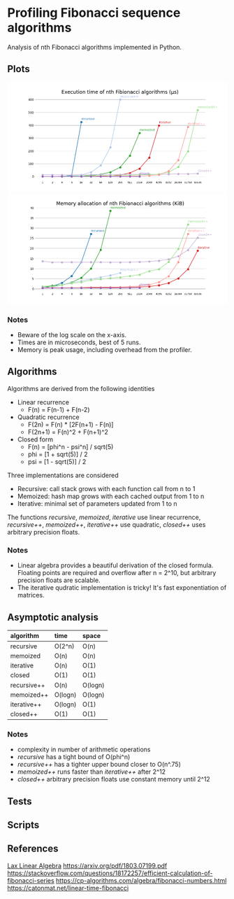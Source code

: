 
# Profiling Fibonacci sequence algorithms
Analysis of nth Fibonacci algorithms implemented in Python. 

## Plots
![alt text](https://github.com/rajtyagi2718/fibonacci-benchmarks/blob/main/plots/time_plot.png)
![alt text](https://github.com/rajtyagi2718/fibonacci-benchmarks/blob/main/plots/mem_plot.png)

### Notes
* Beware of the log scale on the x-axis. 
* Times are in microseconds, best of 5 runs.
* Memory is peak usage, including overhead from the profiler.

## Algorithms
Algorithms are derived from the following identities
* Linear recurrence
  * F(n) = F(n-1) + F(n-2)
* Quadratic recurrence
  * F(2n) = F(n) * [2F(n+1) - F(n)]
  * F(2n+1) = F(n)^2 + F(n+1)^2
* Closed form
  * F(n) = [phi^n - psi^n] / sqrt(5)
  * phi = [1 + sqrt(5)] / 2
  * psi = [1 - sqrt(5)] / 2

Three implementations are considered
* Recursive: call stack grows with each function call from n to 1
* Memoized: hash map grows with each cached output from 1 to n
* Iterative: minimal set of parameters updated from 1 to n

The functions *recursive*, *memoized*, *iterative* use linear recurrence, *recursive++*, *memoized++*, *iterative++* use quadratic, *closed++* uses arbitrary precision floats.

### Notes
* Linear algebra provides a beautiful derivation of the closed formula. Floating points are required and overflow after n = 2^10, but arbitrary precision floats are scalable.
* The iterative qudratic implementation is tricky! It's fast exponentiation 
of matrices.

## Asymptotic analysis
| algorithm   | time    | space   |
| :---------- | :------ | :------ |
| recursive   | O(2^n)  | O(n)    |
| memoized    | O(n)    | O(n)    |
| iterative   | O(n)    | O(1)    |
| closed      | O(1)    | O(1)    |
| recursive++ | O(n)    | O(logn) |
| memoized++  | O(logn) | O(logn) |
| iterative++ | O(logn) | O(1)    |
| closed++    | O(1)    | O(1)    |

### Notes
* complexity in number of arithmetic operations
* *recursive* has a tight bound of O(phi^n)
* *recursive++* has a tighter upper bound closer to O(n^.75) 
* *memoized++* runs faster than *iterative++* after 2^12
* *closed++* arbitrary precision floats use constant memory until 2^12 

## Tests

## Scripts

## References
[Lax Linear Algebra](https://github.com/rajtyagi2718/fibonacci-benchmarks/blob/main/assets/lax-linear-algebra-fibonacci.pdf)
https://arxiv.org/pdf/1803.07199.pdf
https://stackoverflow.com/questions/18172257/efficient-calculation-of-fibonacci-series
https://cp-algorithms.com/algebra/fibonacci-numbers.html
https://catonmat.net/linear-time-fibonacci
